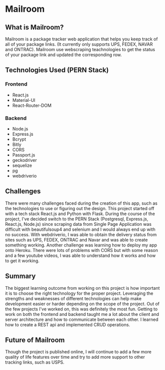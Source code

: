 # Mailroom

## What is Mailroom?
Mailroom is a package tracker web application that helps you keep track of all of your package links. (It currently only supports UPS, FEDEX, NAVAR and ONTRAC).
Mailroom use webscraping teachnologies to get the status of your package link and updated the corresponding row.

## Technologies Used (PERN Stack)
### Frontend
- React.js
- Material-UI
- React-Router-DOM
### Backend
- Node.js
- Express.js
- Bcrypt
- Bitly
- CORS
- Passport.js
- geckodriver
- sequelize
- pg
- webdriverio

## Challenges
There were many challenges faced during the creation of this app, such as the technologies to use or figuring out the design. This project started off with a tech stack
React.js and Python with Flask. During the course of the project, I've decided switch to the PERN Stack (Postgresql, Express.js, React.js, Node.js) since scraping data 
from Single Page Application was difficult with beautifulsoup4 and selenium and I would always end up with no success. With webdriverio, I was able to obtain 
the delivery status from sites such as UPS, FEDEX, ONTRAC and Navar and was able to create something working. Another challenge was learning how to deploy my app onto
Heroku. There were lots of problems with CORS but with some reason and a few youtube videos, I was able to understand how it works and how to get it working.

## Summary
The biggest learning outcome from working on this project is how important it is to choose the right technology for the proper project. Leveraging the strengths and
weaknesses of different technologies can help make development easier or harder depending on the scope of the project. Out of the few projects I've worked on, this
was definitely the most fun. Getting to work on both the frontend and backend taught me a lot about the client and server architecture and how to communicate between
each other. I learned how to create a REST api and implemented CRUD operations.

## Future of Mailroom
Though the project is published online, I will continue to add a few more quality of life features over time and try to add more support to other tracking links, such
as USPS.

